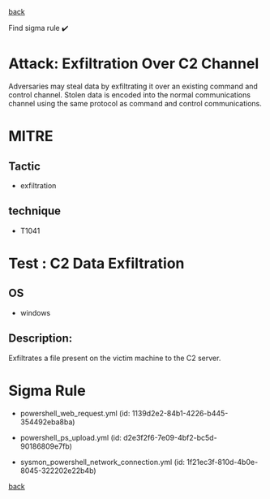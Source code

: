 
[back](../index.md)

Find sigma rule :heavy_check_mark: 

# Attack: Exfiltration Over C2 Channel 

Adversaries may steal data by exfiltrating it over an existing command and control channel. Stolen data is encoded into the normal communications channel using the same protocol as command and control communications.

# MITRE
## Tactic
  - exfiltration


## technique
  - T1041


# Test : C2 Data Exfiltration
## OS
  - windows


## Description:
Exfiltrates a file present on the victim machine to the C2 server.


# Sigma Rule
 - powershell_web_request.yml (id: 1139d2e2-84b1-4226-b445-354492eba8ba)

 - powershell_ps_upload.yml (id: d2e3f2f6-7e09-4bf2-bc5d-90186809e7fb)

 - sysmon_powershell_network_connection.yml (id: 1f21ec3f-810d-4b0e-8045-322202e22b4b)



[back](../index.md)
